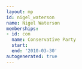 ```yaml
---
layout: mp
id: nigel_waterson
name: Nigel Waterson
memberships:
- id: con
  name: Conservative Party
  start: 
  end: '2010-03-30'
autogenerated: true
---
```

